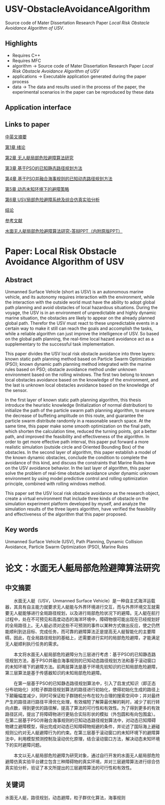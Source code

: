 # USV-ObstacleAvoidanceAlgorithm

Source code of Mater Dissertation Research Paper *Local Risk Obstacle Avoidance Algorithm of USV*.

## Highlights

- Requires C++ 
- Requires MFC
- algorithm -> Source code of Mater Dissertation Research Paper *Local Risk Obstacle Avoidance Algorithm of USV*
- applications -> Executable application generated during the paper process
- data -> The data and results used in the process of the paper,  the experimental scenarios in the paper  can be reproduced by these data

## Application interface



## Links to paper

[中英文摘要](https://blog.csdn.net/dkjkls/article/details/53439185)

[第1章 绪论](https://blog.csdn.net/dkjkls/article/details/53442472)

[第2章 无人艇局部危险避障算法研究](https://blog.csdn.net/dkjkls/article/details/53468684)

[第3章 基于PSO的已知静态路径规划方法](https://blog.csdn.net/dkjkls/article/details/53495566)

[第4章 基于PSO并融合海事规则的已知动态路径规划方法](https://blog.csdn.net/dkjkls/article/details/53544551)

[第5章 动态未知环境下的避障策略](https://blog.csdn.net/dkjkls/article/details/53586494)

[第6章 USV局部危险避障系统及综合仿真实验分析](https://blog.csdn.net/dkjkls/article/details/53614823)

[结论](https://blog.csdn.net/dkjkls/article/details/53645457)

[参考文献](https://blog.csdn.net/dkjkls/article/details/53452924)

[水面无人艇局部危险避障算法研究-答辩PPT（内附原版PPT）](https://blog.csdn.net/dkjkls/article/details/61418014)

# Paper: Local Risk Obstacle Avoidance Algorithm of USV

## Abstract

Unmanned Surface Vehicle (short as USV) is an autonomous marine vehicle, and its autonomy requires interaction with the environment, while the interaction with the outside world must have the ability to adopt global path planning and avoid obstacles of local hazardous situations. During the voyage, the USV is in an environment of unpredictable and highly dynamic marine situation, the obstacles are likely to appear on the already planned global path. Therefor the USV must react to these unpredictable events in a certain way to make it still can reach the goals and accomplish the tasks, while a reliable algorithm can just improve the intelligence of USV. So based on the global path planning, the real-time local hazard avoidance act as a supplementary to the successful task implementation.

This paper divides the USV local risk obstacle avoidance into three layers: known static path planning method based on Particle Swarm Optimization (PSO); known dynamic path planning method integrated with the marine rules based on PSO; obstacle avoidance method under unknown environment based on the rolling windows. The first two belong to known local obstacles avoidance based on the knowledge of the environment, and the last is unknown local obstacles avoidance based on the knowledge of the sensor.

In the first layer of known static path planning algorithm, this thesis introduce the heuristic knowledge (Initialization of normal distribution) to initialize the path of the particle swarm path planning algorithm, to ensure the decrease of buffeting amplitude on this route, and guarantee the particle swarm distribute randomly in a reasonable search space. At the same time, this paper make some smooth optimization on the final path, which shorten the calculation time, reduced the turning points, got a better path, and improved the feasibility and effectiveness of the algorithm. In order to get more effective path interval, this paper put forward a more realistic simulation (outside circle and Oriented Bounding Box) of the obstacles. In the second layer of algorithm, this paper establish a model of the known dynamic obstacles, conclude the condition to complete the avoidance of this kind, and discuss the constraints that Marine Rules have on the USV avoidance behavior. In the last layer of algorithm, this paper solve the problem of real-time obstacle avoidance under dynamic unknown environment by using model predictive control and rolling optimization principle, combined with rolling windows method.

This paper set the USV local risk obstacle avoidance as the research object, create a virtual environment that include three kinds of obstacle on the simulation experiment platform developed by myself, and analyze the simulation results of the three layers algorithm, have verified the feasibility and effectiveness of the algorithm that this paper proposed.

## Key words 

Unmanned Surface Vehicle (USV), Path Planning, Dynamic Collision Avoidance, Particle Swarm Optimization (PSO), Marine Rules

# 论文：水面无人艇局部危险避障算法研究

## 中文摘要

　　水面无人艇（USV，Unmanned Surface Vehicle）是一种自主式海洋运载器，其具有自主能力就要求无人艇能与外界环境进行交互，而与外界环境交互就需要无人艇能够进行全局路径规划，以及进行局部危险状况下的避障。无人艇在航行过程中，处在不可预见和高度动态的海洋环境中，障碍物很可能出现在已经规划好的全局路径上。无人艇必须对这些不可预测的事件以某种方式做出反应，使之仍然能顺利到达目标、完成任务，而可靠的避障算法正是提高无人艇智能化的主要障碍。因此，在全局路径规划的基础上，还需要进行实时的局部危险避障，才能满足无人艇顺利执行任务的需求。

　　本文将水面无人艇局部危险避障分为三层进行考虑：基于PSO的已知静态路径规划方法，基于PSO并融合海事规则的已知动态路径规划方法和基于滚动窗口的未知环境下的避障方法。前两层算法是基于环境先验知识的已知局部危险避障，第三层算法是基于传感器知识的未知局部危险避障。

　　在第一层基于PSO的已知静态路径规划算法中，引入了启发式知识（即正态分布初始化）对粒子群路径规划算法的路径进行初始化，使得初始化生成的路径上下颠簸幅度减少，同时可保证粒子群随机分布在较为合理的搜索空间中；并对最终产生的路径进行路径平滑优化处理，有效缩短了解算最优解的耗时，减少了航行转向点数，得到更优的路径解，提高了算法的可行性和有效性。为了得到更多的有效路径区间，提出了将障碍物进行更贴合实际形状的模拟（外包圆和有向包围盒）。在第二层基于PSO并融合海事规则的已知动态路径规划算法中，对动态已知障碍物建立避障模型，得出完成对动态已知障碍物规避的条件，并论述了国际海上避碰规则公约对无人艇避障行为的约束。在第三层基于滚动窗口的未知环境下的避障算法中，利用模型预测控制及滚动优化原理，结合滚动窗口方法，解决动态未知环境下的实时避障问题。

　　本文以无人艇局部危险避障为研究对象，通过自行开发的水面无人艇局部危险避障仿真实验平台建立包含三种障碍物的真实环境，并对三层避障算法进行综合仿真实验分析，验证了本文所提出的三层避障算法的可行性和有效性。

## 关键词

水面无人艇，路径规划，动态避障，粒子群优化算法，海事规则

